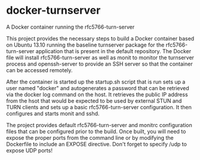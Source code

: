 docker-turnserver
=================

A Docker container running the rfc5766-turn-server

This project provides the necessary steps to build a Docker container based on Ubuntu 13.10 running the baseline turnserver package for the rfc5766-turn-server application that is present in the default repository. The Docker file will install rfc5766-turn-server as well as monit to monitor the turnserver process and openssh-server to provide an SSH server so that the container can be accessed remotely.

After the container is started up the startup.sh script that is run sets up a user named "docker" and autogenerates a password that can be retrieved via the docker log command on the host. It retrieves the public IP address from the hsot that would be expected to be used by external STUN and TURN clients and sets up a basic rfc5766-turn-server configuration. It then configures and starts monit and sshd.

The project provides default rfc5766-turn-server and monitrc configuration files that can be configured prior to the build. Once built, you will need to expose the proper ports from the command line or by modifying the Dockerfile to include an EXPOSE directive. Don't forget to specify /udp to expose UDP ports!
